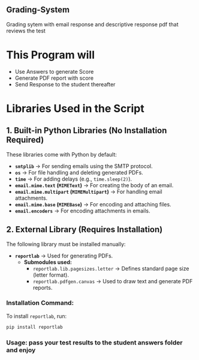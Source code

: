 ## Grading-System
Grading sytem with email response and descriptive response pdf that reviews the test

# This Program will
- Use Answers to generate Score
- Generate PDF report with score
- Send Response to the student thereafter

# Libraries Used in the Script

## 1. Built-in Python Libraries (No Installation Required)
These libraries come with Python by default:

- **`smtplib`** → For sending emails using the SMTP protocol.
- **`os`** → For file handling and deleting generated PDFs.
- **`time`** → For adding delays (e.g., `time.sleep(2)`).
- **`email.mime.text` (`MIMEText`)** → For creating the body of an email.
- **`email.mime.multipart` (`MIMEMultipart`)** → For handling email attachments.
- **`email.mime.base` (`MIMEBase`)** → For encoding and attaching files.
- **`email.encoders`** → For encoding attachments in emails.

## 2. External Library (Requires Installation)
The following library must be installed manually:

- **`reportlab`** → Used for generating PDFs.
  - **Submodules used:**
    - `reportlab.lib.pagesizes.letter` → Defines standard page size (letter format).
    - `reportlab.pdfgen.canvas` → Used to draw text and generate PDF reports.

### Installation Command:
To install `reportlab`, run:
```sh
pip install reportlab
```

### Usage: pass your test results to the student answers folder and enjoy
